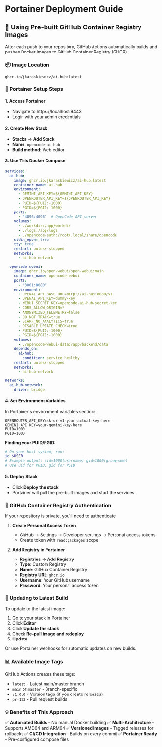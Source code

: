 # Portainer Deployment Guide

## 🚀 Using Pre-built GitHub Container Registry Images

After each push to your repository, GitHub Actions automatically builds and pushes Docker images to GitHub Container Registry (GHCR).

### 📦 Image Location
```
ghcr.io/jkaraskiewicz/ai-hub:latest
```

### 🔧 Portainer Setup Steps

#### 1. **Access Portainer**
- Navigate to https://localhost:9443
- Login with your admin credentials

#### 2. **Create New Stack**
- **Stacks** → **Add Stack**
- **Name**: `opencode-ai-hub`
- **Build method**: Web editor

#### 3. **Use This Docker Compose**
```yaml
services:
  ai-hub:
    image: ghcr.io/jkaraskiewicz/ai-hub:latest
    container_name: ai-hub
    environment:
      - GEMINI_API_KEY=${GEMINI_API_KEY}
      - OPENROUTER_API_KEY=${OPENROUTER_API_KEY}
      - PUID=${PUID:-1000}
      - PGID=${PGID:-1000}
    ports:
      - "4096:4096"  # OpenCode API server
    volumes:
      - ./workdir:/app/workdir
      - ./logs:/app/logs
      - ./opencode-auth:/root/.local/share/opencode
    stdin_open: true
    tty: true
    restart: unless-stopped
    networks:
      - ai-hub-network

  opencode-webui:
    image: ghcr.io/open-webui/open-webui:main
    container_name: opencode-webui
    ports:
      - "3001:8080"
    environment:
      - OPENAI_API_BASE_URL=http://ai-hub:8080/v1
      - OPENAI_API_KEY=dummy-key
      - WEBUI_SECRET_KEY=opencode-ai-hub-secret-key
      - CORS_ALLOW_ORIGIN=*
      - ANONYMIZED_TELEMETRY=false
      - DO_NOT_TRACK=true
      - SCARF_NO_ANALYTICS=true
      - DISABLE_UPDATE_CHECK=true
      - PUID=${PUID:-1000}
      - PGID=${PGID:-1000}
    volumes:
      - ./opencode-webui-data:/app/backend/data
    depends_on:
      ai-hub:
        condition: service_healthy
    restart: unless-stopped
    networks:
      - ai-hub-network

networks:
  ai-hub-network:
    driver: bridge
```

#### 4. **Set Environment Variables**
In Portainer's environment variables section:
```env
OPENROUTER_API_KEY=sk-or-v1-your-actual-key-here
GEMINI_API_KEY=your-gemini-key-here
PUID=1000
PGID=1000
```

**Finding your PUID/PGID:**
```bash
# On your host system, run:
id $USER
# Example output: uid=1000(username) gid=1000(groupname)
# Use uid for PUID, gid for PGID
```

#### 5. **Deploy Stack**
- Click **Deploy the stack**
- Portainer will pull the pre-built images and start the services

### 🔐 **GitHub Container Registry Authentication**

If your repository is private, you'll need to authenticate:

1. **Create Personal Access Token**
   - GitHub → Settings → Developer settings → Personal access tokens
   - Create token with `read:packages` scope

2. **Add Registry in Portainer**
   - **Registries** → **Add Registry**
   - **Type**: Custom Registry
   - **Name**: GitHub Container Registry
   - **Registry URL**: `ghcr.io`
   - **Username**: Your GitHub username
   - **Password**: Your personal access token

### 🔄 **Updating to Latest Build**

To update to the latest image:
1. Go to your stack in Portainer
2. Click **Editor**
3. Click **Update the stack**
4. Check **Re-pull image and redeploy**
5. **Update**

Or use Portainer webhooks for automatic updates on new builds.

### 📊 **Available Image Tags**

GitHub Actions creates these tags:
- `latest` - Latest main/master branch
- `main` or `master` - Branch-specific
- `v1.0.0` - Version tags (if you create releases)
- `pr-123` - Pull request builds

### 💡 **Benefits of This Approach**

✅ **Automated Builds** - No manual Docker building
✅ **Multi-Architecture** - Supports AMD64 and ARM64
✅ **Versioned Images** - Tagged releases for rollbacks
✅ **CI/CD Integration** - Builds on every commit
✅ **Portainer Ready** - Pre-configured compose files